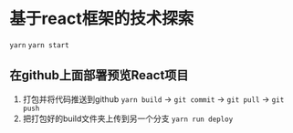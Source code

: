 # 基于react框架的技术探索

`yarn`
`yarn start`


## 在github上面部署预览React项目
1. 打包并将代码推送到github
`yarn build` -> `git commit` -> `git pull` -> `git push`
2. 把打包好的build文件夹上传到另一个分支 
`yarn run deploy`